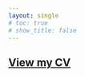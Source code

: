 ```yaml
---
layout: single
# toc: true
# show_title: false
---
```


## [View my CV](https://www.dropbox.com/s/6w2lth6jerdp0sz/DuiyiDAI_CV.pdf?dl=0)
